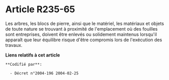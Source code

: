 # Article R235-65

Les arbres, les blocs de pierre, ainsi que le matériel, les matériaux et objets de toute nature se trouvant à proximité de
l'emplacement où des fouilles sont entreprises, doivent être enlevés ou solidement maintenus lorsqu'il apparaît que leur
équilibre risque d'être compromis lors de l'exécution des travaux.

**Liens relatifs à cet article**

	**Codifié par**:

	  - Décret n°2004-196 2004-02-25
